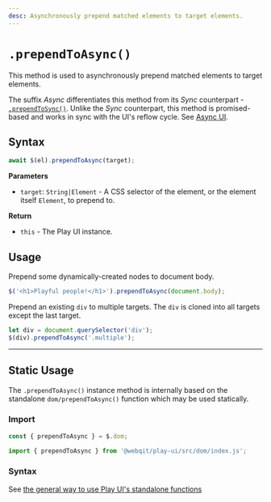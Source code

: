 ```yaml
---
desc: Asynchronously prepend matched elements to target elements.
---
```

# `.prependToAsync()`

This method is used to asynchronously prepend matched elements to target elements.

The suffix *Async* differentiates this method from its *Sync* counterpart - [`.prependToSync()`](../prependtosync). Unlike the *Sync* counterpart, this method is promised-based and works in sync with the UI's reflow cycle. See [Async UI](../../concepts#async-ui).

## Syntax

```js
await $(el).prependToAsync(target);
```

**Parameters**

+ `target`: `String|Element` - A CSS selector of the element, or the element itself `Element`, to prepend to.

**Return**

+ `this` - The Play UI instance.

## Usage

Prepend some dynamically-created nodes to document body.

```js
$('<h1>Playful people!</h1>').prependToAsync(document.body);
```

Prepend an existing `div` to multiple targets. The `div` is cloned into all targets except the last target.

```js
let div = document.querySelector('div');
$(div).prependToAsync('.multiple');
```

------

## Static Usage

The `.prependToAsync()` instance method is internally based on the standalone `dom/prependToAsync()` function which may be used statically.

### Import

```js
const { prependToAsync } = $.dom;
```
```js
import { prependToAsync } from '@webqit/play-ui/src/dom/index.js';
```

### Syntax

See [the general way to use Play UI's standalone functions](../../../quickstart#use-as-descrete-utilities)